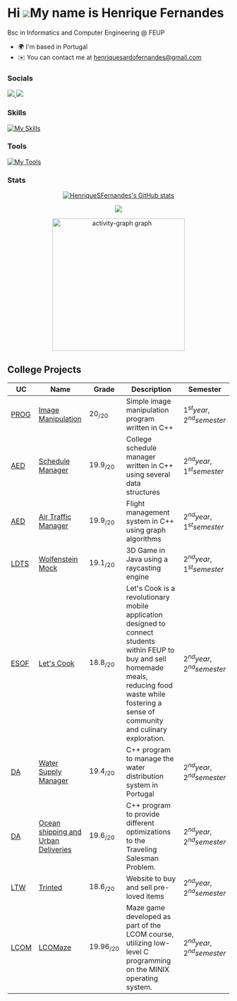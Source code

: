 # Hi ![](https://user-images.githubusercontent.com/18350557/176309783-0785949b-9127-417c-8b55-ab5a4333674e.gif)My name is Henrique Fernandes

Bsc in Informatics and Computer Engineering @ FEUP

- 🌍 I'm based in Portugal
- ✉️ You can contact me at [henriquesardofernandes@gmail.com](mailto:henriquesardofernandes@gmail.com)

### Socials

<div>
  <a href="https://www.github.com/HenriqueSFernandes">
    <img src="https://skillicons.dev/icons?i=github&theme=dark">
  </a>
  <a href="https://www.linkedin.com/in/-henriquesfernandes/">
    <img src="https://skillicons.dev/icons?i=linkedin&theme=dark">
  </a>
<div>

### Skills

[![My Skills](https://skillicons.dev/icons?i=c,cpp,cs,css,html,javascript,ts,flutter,firebase,git,linux,py,sqlite,java,PHP,firebase&theme=dark)](https://skillicons.dev)

### Tools

[![My Tools](https://skillicons.dev/icons?i=vscode,neovim,clion,idea,phpstorm,rider,androidstudio,obsidian&theme=dark)](https://skillicons.dev)

### Stats

<div align="center">
  <a href="http://www.github.com/HenriqueSFernandes"><img src="https://github-readme-stats.vercel.app/api?username=HenriqueSFernandes&show_icons=true&hide=&count_private=true&title_color=74c7ec&text_color=cdd6f4&icon_color=74c7ec&bg_color=11111b&hide_border=true&show_icons=true" alt="HenriqueSFernandes's GitHub stats" /></a>

<a href="http://www.github.com/HenriqueSFernandes"><img src="https://github-readme-streak-stats.herokuapp.com/?user=HenriqueSFernandes&stroke=cdd6f4&background=11111b&ring=74c7ec&fire=74c7ec&currStreakNum=cdd6f4&currStreakLabel=74c7ec&sideNums=cdd6f4&sideLabels=cdd6f4&dates=cdd6f4&hide_border=true" /></a>

  <img src="https://github-readme-activity-graph.vercel.app/graph?username=HenriqueSFernandes&radius=16&theme=react&area=true&order=5" height="300" alt="activity-graph graph"  />
</div>

###

## College Projects

| UC                                                                                      | Name                                                                                    | Grade        | Description                                                                                                                                                                                                  | Semester                       |
| --------------------------------------------------------------------------------------- | --------------------------------------------------------------------------------------- | ------------ | ------------------------------------------------------------------------------------------------------------------------------------------------------------------------------------------------------------ | ------------------------------ |
| [PROG](https://sigarra.up.pt/feup/en/ucurr_geral.ficha_uc_view?pv_ocorrencia_id=501671) | [Image Manipulation](https://github.com/HenriqueSFernandes/Image-Manipulation-Prog)     | $20_{/20}$   | Simple image manipulation program written in C++                                                                                                                                                             | $1^{st} year, 2^{nd} semester$ |
| [AED](https://sigarra.up.pt/feup/en/ucurr_geral.ficha_uc_view?pv_ocorrencia_id=520316)  | [Schedule Manager](https://github.com/HenriqueSFernandes/AED-ScheduleManager)           | $19.9_{/20}$ | College schedule manager written in C++ using several data structures                                                                                                                                        | $2^{nd} year, 1^{st} semester$ |
| [AED](https://sigarra.up.pt/feup/en/ucurr_geral.ficha_uc_view?pv_ocorrencia_id=520316)  | [Air Traffic Manager](https://github.com/HenriqueSFernandes/AED-FlightManagementSystem) | $19.9_{/20}$ | Flight management system in C++ using graph algorithms                                                                                                                                                       | $2^{nd} year, 1^{st} semester$ |
| [LDTS](https://sigarra.up.pt/feup/en/ucurr_geral.ficha_uc_view?pv_ocorrencia_id=520319) | [Wolfenstein Mock](https://github.com/HenriqueSFernandes/wolfensteinmock)               | $19.1_{/20}$ | 3D Game in Java using a raycasting engine                                                                                                                                                                    | $2^{nd} year, 1^{st} semester$ |
| [ESOF](https://sigarra.up.pt/feup/en/ucurr_geral.ficha_uc_view?pv_ocorrencia_id=520322) | [Let's Cook](https://github.com/HenriqueSFernandes/Lets-Cook)                           | $18.8_{/20}$ | Let's Cook is a revolutionary mobile application designed to connect students within FEUP to buy and sell homemade meals, reducing food waste while fostering a sense of community and culinary exploration. | $2^{nd} year, 2^{nd} semester$ |
| [DA](https://sigarra.up.pt/feup/en/ucurr_geral.ficha_uc_view?pv_ocorrencia_id=520321)   | [Water Supply Manager](https://github.com/HenriqueSFernandes/DA-WaterSupply)            | $19.4_{/20}$ | C++ program to manage the water distribution system in Portugal                                                                                                                                              | $2^{nd} year, 2^{nd} semester$ |
| [DA](https://sigarra.up.pt/feup/en/ucurr_geral.ficha_uc_view?pv_ocorrencia_id=520321)   | [Ocean shipping and Urban Deliveries](https://github.com/HenriqueSFernandes/DA-ShippingSystem)                                                 | $19.6_{/20}$  | C++ program to provide different optimizations to the Traveling Salesman Problem.                                                                                                                            | $2^{nd} year, 2^{nd} semester$ |
| [LTW](https://sigarra.up.pt/feup/en/ucurr_geral.ficha_uc_view?pv_ocorrencia_id=520324)  | [Trinted](https://github.com/HenriqueSFernandes/Trinted)                                                                             | $18.6_{/20}$  | Website to buy and sell pre-loved items                                                                                                                                                                      | $2^{nd} year, 2^{nd} semester$ |
| [LCOM](https://sigarra.up.pt/feup/en/ucurr_geral.ficha_uc_view?pv_ocorrencia_id=520323) | [LCOMaze](https://github.com/HenriqueSFernandes/LCOMaze)                                | $19.96_{/20}$   | Maze game developed as part of the LCOM course, utilizing low-level C programming on the MINIX operating system.                                                                                             | $2^{nd} year, 2^{nd} semester$ |
